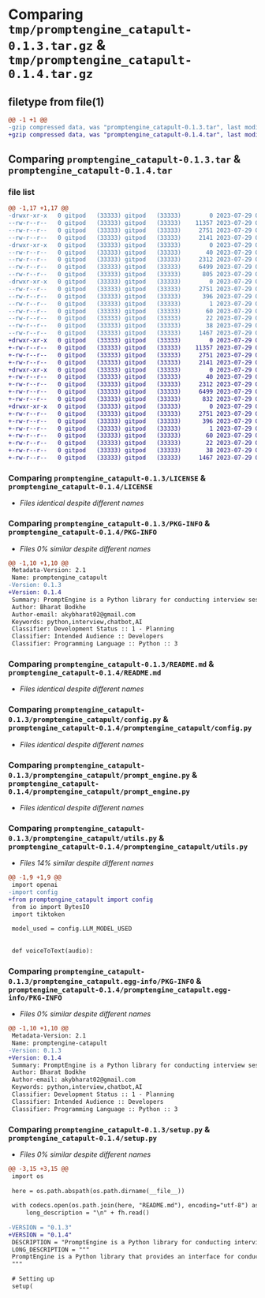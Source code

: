 # Comparing `tmp/promptengine_catapult-0.1.3.tar.gz` & `tmp/promptengine_catapult-0.1.4.tar.gz`

## filetype from file(1)

```diff
@@ -1 +1 @@
-gzip compressed data, was "promptengine_catapult-0.1.3.tar", last modified: Sat Jul 29 07:52:54 2023, max compression
+gzip compressed data, was "promptengine_catapult-0.1.4.tar", last modified: Sat Jul 29 07:58:29 2023, max compression
```

## Comparing `promptengine_catapult-0.1.3.tar` & `promptengine_catapult-0.1.4.tar`

### file list

```diff
@@ -1,17 +1,17 @@
-drwxr-xr-x   0 gitpod   (33333) gitpod   (33333)        0 2023-07-29 07:52:54.406177 promptengine_catapult-0.1.3/
--rw-r--r--   0 gitpod   (33333) gitpod   (33333)    11357 2023-07-29 04:57:06.000000 promptengine_catapult-0.1.3/LICENSE
--rw-r--r--   0 gitpod   (33333) gitpod   (33333)     2751 2023-07-29 07:52:54.406177 promptengine_catapult-0.1.3/PKG-INFO
--rw-r--r--   0 gitpod   (33333) gitpod   (33333)     2141 2023-07-29 07:14:51.000000 promptengine_catapult-0.1.3/README.md
-drwxr-xr-x   0 gitpod   (33333) gitpod   (33333)        0 2023-07-29 07:52:54.406177 promptengine_catapult-0.1.3/promptengine_catapult/
--rw-r--r--   0 gitpod   (33333) gitpod   (33333)       40 2023-07-29 07:14:51.000000 promptengine_catapult-0.1.3/promptengine_catapult/__init__.py
--rw-r--r--   0 gitpod   (33333) gitpod   (33333)     2312 2023-07-29 07:14:51.000000 promptengine_catapult-0.1.3/promptengine_catapult/config.py
--rw-r--r--   0 gitpod   (33333) gitpod   (33333)     6499 2023-07-29 07:52:03.000000 promptengine_catapult-0.1.3/promptengine_catapult/prompt_engine.py
--rw-r--r--   0 gitpod   (33333) gitpod   (33333)      805 2023-07-29 07:14:51.000000 promptengine_catapult-0.1.3/promptengine_catapult/utils.py
-drwxr-xr-x   0 gitpod   (33333) gitpod   (33333)        0 2023-07-29 07:52:54.406177 promptengine_catapult-0.1.3/promptengine_catapult.egg-info/
--rw-r--r--   0 gitpod   (33333) gitpod   (33333)     2751 2023-07-29 07:52:54.000000 promptengine_catapult-0.1.3/promptengine_catapult.egg-info/PKG-INFO
--rw-r--r--   0 gitpod   (33333) gitpod   (33333)      396 2023-07-29 07:52:54.000000 promptengine_catapult-0.1.3/promptengine_catapult.egg-info/SOURCES.txt
--rw-r--r--   0 gitpod   (33333) gitpod   (33333)        1 2023-07-29 07:52:54.000000 promptengine_catapult-0.1.3/promptengine_catapult.egg-info/dependency_links.txt
--rw-r--r--   0 gitpod   (33333) gitpod   (33333)       60 2023-07-29 07:52:54.000000 promptengine_catapult-0.1.3/promptengine_catapult.egg-info/requires.txt
--rw-r--r--   0 gitpod   (33333) gitpod   (33333)       22 2023-07-29 07:52:54.000000 promptengine_catapult-0.1.3/promptengine_catapult.egg-info/top_level.txt
--rw-r--r--   0 gitpod   (33333) gitpod   (33333)       38 2023-07-29 07:52:54.406177 promptengine_catapult-0.1.3/setup.cfg
--rw-r--r--   0 gitpod   (33333) gitpod   (33333)     1467 2023-07-29 07:52:34.000000 promptengine_catapult-0.1.3/setup.py
+drwxr-xr-x   0 gitpod   (33333) gitpod   (33333)        0 2023-07-29 07:58:29.845892 promptengine_catapult-0.1.4/
+-rw-r--r--   0 gitpod   (33333) gitpod   (33333)    11357 2023-07-29 04:57:06.000000 promptengine_catapult-0.1.4/LICENSE
+-rw-r--r--   0 gitpod   (33333) gitpod   (33333)     2751 2023-07-29 07:58:29.845892 promptengine_catapult-0.1.4/PKG-INFO
+-rw-r--r--   0 gitpod   (33333) gitpod   (33333)     2141 2023-07-29 07:14:51.000000 promptengine_catapult-0.1.4/README.md
+drwxr-xr-x   0 gitpod   (33333) gitpod   (33333)        0 2023-07-29 07:58:29.845892 promptengine_catapult-0.1.4/promptengine_catapult/
+-rw-r--r--   0 gitpod   (33333) gitpod   (33333)       40 2023-07-29 07:14:51.000000 promptengine_catapult-0.1.4/promptengine_catapult/__init__.py
+-rw-r--r--   0 gitpod   (33333) gitpod   (33333)     2312 2023-07-29 07:14:51.000000 promptengine_catapult-0.1.4/promptengine_catapult/config.py
+-rw-r--r--   0 gitpod   (33333) gitpod   (33333)     6499 2023-07-29 07:52:03.000000 promptengine_catapult-0.1.4/promptengine_catapult/prompt_engine.py
+-rw-r--r--   0 gitpod   (33333) gitpod   (33333)      832 2023-07-29 07:58:05.000000 promptengine_catapult-0.1.4/promptengine_catapult/utils.py
+drwxr-xr-x   0 gitpod   (33333) gitpod   (33333)        0 2023-07-29 07:58:29.845892 promptengine_catapult-0.1.4/promptengine_catapult.egg-info/
+-rw-r--r--   0 gitpod   (33333) gitpod   (33333)     2751 2023-07-29 07:58:29.000000 promptengine_catapult-0.1.4/promptengine_catapult.egg-info/PKG-INFO
+-rw-r--r--   0 gitpod   (33333) gitpod   (33333)      396 2023-07-29 07:58:29.000000 promptengine_catapult-0.1.4/promptengine_catapult.egg-info/SOURCES.txt
+-rw-r--r--   0 gitpod   (33333) gitpod   (33333)        1 2023-07-29 07:58:29.000000 promptengine_catapult-0.1.4/promptengine_catapult.egg-info/dependency_links.txt
+-rw-r--r--   0 gitpod   (33333) gitpod   (33333)       60 2023-07-29 07:58:29.000000 promptengine_catapult-0.1.4/promptengine_catapult.egg-info/requires.txt
+-rw-r--r--   0 gitpod   (33333) gitpod   (33333)       22 2023-07-29 07:58:29.000000 promptengine_catapult-0.1.4/promptengine_catapult.egg-info/top_level.txt
+-rw-r--r--   0 gitpod   (33333) gitpod   (33333)       38 2023-07-29 07:58:29.845892 promptengine_catapult-0.1.4/setup.cfg
+-rw-r--r--   0 gitpod   (33333) gitpod   (33333)     1467 2023-07-29 07:58:19.000000 promptengine_catapult-0.1.4/setup.py
```

### Comparing `promptengine_catapult-0.1.3/LICENSE` & `promptengine_catapult-0.1.4/LICENSE`

 * *Files identical despite different names*

### Comparing `promptengine_catapult-0.1.3/PKG-INFO` & `promptengine_catapult-0.1.4/PKG-INFO`

 * *Files 0% similar despite different names*

```diff
@@ -1,10 +1,10 @@
 Metadata-Version: 2.1
 Name: promptengine_catapult
-Version: 0.1.3
+Version: 0.1.4
 Summary: PromptEngine is a Python library for conducting interview sessions using OpenAI's ChatGPT model.
 Author: Bharat Bodkhe
 Author-email: akybharat02@gmail.com
 Keywords: python,interview,chatbot,AI
 Classifier: Development Status :: 1 - Planning
 Classifier: Intended Audience :: Developers
 Classifier: Programming Language :: Python :: 3
```

### Comparing `promptengine_catapult-0.1.3/README.md` & `promptengine_catapult-0.1.4/README.md`

 * *Files identical despite different names*

### Comparing `promptengine_catapult-0.1.3/promptengine_catapult/config.py` & `promptengine_catapult-0.1.4/promptengine_catapult/config.py`

 * *Files identical despite different names*

### Comparing `promptengine_catapult-0.1.3/promptengine_catapult/prompt_engine.py` & `promptengine_catapult-0.1.4/promptengine_catapult/prompt_engine.py`

 * *Files identical despite different names*

### Comparing `promptengine_catapult-0.1.3/promptengine_catapult/utils.py` & `promptengine_catapult-0.1.4/promptengine_catapult/utils.py`

 * *Files 14% similar despite different names*

```diff
@@ -1,9 +1,9 @@
 import openai
-import config
+from promptengine_catapult import config
 from io import BytesIO
 import tiktoken
 
 model_used = config.LLM_MODEL_USED
 
 
 def voiceToText(audio):
```

### Comparing `promptengine_catapult-0.1.3/promptengine_catapult.egg-info/PKG-INFO` & `promptengine_catapult-0.1.4/promptengine_catapult.egg-info/PKG-INFO`

 * *Files 0% similar despite different names*

```diff
@@ -1,10 +1,10 @@
 Metadata-Version: 2.1
 Name: promptengine-catapult
-Version: 0.1.3
+Version: 0.1.4
 Summary: PromptEngine is a Python library for conducting interview sessions using OpenAI's ChatGPT model.
 Author: Bharat Bodkhe
 Author-email: akybharat02@gmail.com
 Keywords: python,interview,chatbot,AI
 Classifier: Development Status :: 1 - Planning
 Classifier: Intended Audience :: Developers
 Classifier: Programming Language :: Python :: 3
```

### Comparing `promptengine_catapult-0.1.3/setup.py` & `promptengine_catapult-0.1.4/setup.py`

 * *Files 0% similar despite different names*

```diff
@@ -3,15 +3,15 @@
 import os
 
 here = os.path.abspath(os.path.dirname(__file__))
 
 with codecs.open(os.path.join(here, "README.md"), encoding="utf-8") as fh:
     long_description = "\n" + fh.read()
 
-VERSION = "0.1.3"
+VERSION = "0.1.4"
 DESCRIPTION = "PromptEngine is a Python library for conducting interview sessions using OpenAI's ChatGPT model."
 LONG_DESCRIPTION = """
 PromptEngine is a Python library that provides an interface for conducting interview sessions using OpenAI's ChatGPT model. It allows you to interact with the AI assistant to simulate interview conversations and generate responses based on candidate input.
 """
 
 # Setting up
 setup(
```

